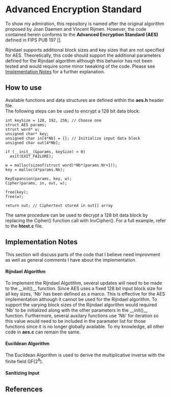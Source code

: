 # Advanced Encryption Standard
To show my admiration, this repository is named after the original algorithm proposed by Joan Daemen and Vincent Rijmen. However, the code contained herein conforms to the **Advanced Encryption Standard (AES)** defined in FIPS PUB 197 [].

Rijndael supports additional block sizes and key sizes that are not specified for AES. Theoretically, this code should support the additional parameters defined for the Rijndael algorithm although this behavior has not been tested and would require some minor tweaking of the code. Please see [Implementation Notes](#Rijndael-Algorithm) for a further explanation. 

## How to use
Available functions and data structures are defined within the **aes.h** header file.\
The following steps can be used to encrypt a 128 bit data block:
```
int keySize = 128, 192, 256; // Choose one
struct AES params;
struct word* w;
unsigned char* key;
unsigned char in[4*Nb] = {}; // Initialize input data block 
unsigned char out[4*Nb];

if (__init__(&params, keySize) < 0) 
  exit(EXIT_FAILURE);

w = malloc(sizeof(struct word)*Nb*(params.Nr+1));
key = malloc(4*params.Nk);

KeyExpansion(params, key, w);
Cipher(params, in, out, w);

free(key);
free(w); 

return out; // Ciphertext stored in out[] array
```
The same procedure can be used to decrypt a 128 bit data block by replacing the Cipher() function call with InvCipher(). For a full example, refer to the **htest.c** file.

## Implementation Notes
This section will discuss parts of the code that I believe need improvment as well as general comments I have about the implementation.

#### Rijndael Algorithm
To implement the Rijndael Algotithm, several updates will need to be made to the \_\_init()\_\_ function. Since AES uses a fixed 128 bit input block size for all key sizes, \'Nb\' has been defined as a marco. This is effective for the AES implementation although it cannot be used for the Rijndael algorithm. To support the varying block sizes of the Rijndael algorithm would required \'Nb\' to be initialized along with the other parameters in the \_\_init()\_\_ function. Furthermore, several auxilary functions use \'Nb\' for iteration so this value would need to be included in the paramater list for those functions since it is no longer globally available.  To my knowledge, all other code in **aes.c** can remain the same.

#### Eucildean Algorithm
The Eucildean Algorithm is used to derive the multiplicative inverse with the finite field GF(2<sup>8</sup>).


#### Sanitizing Input

## References
